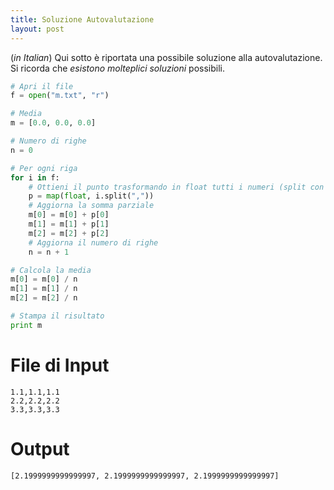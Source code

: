 ```yaml
---
title: Soluzione Autovalutazione
layout: post
---
```


(*in Italian*) Qui sotto è riportata una possibile soluzione alla autovalutazione. Si ricorda che *esistono molteplici soluzioni* possibili. 

```python
# Apri il file
f = open("m.txt", "r")

# Media
m = [0.0, 0.0, 0.0]

# Numero di righe
n = 0

# Per ogni riga
for i in f:
    # Ottieni il punto trasformando in float tutti i numeri (split con la virgola)
    p = map(float, i.split(","))
    # Aggiorna la somma parziale
    m[0] = m[0] + p[0]
    m[1] = m[1] + p[1]
    m[2] = m[2] + p[2]
    # Aggiorna il numero di righe
    n = n + 1

# Calcola la media
m[0] = m[0] / n
m[1] = m[1] / n
m[2] = m[2] / n

# Stampa il risultato
print m
```

# File di Input

```
1.1,1.1,1.1
2.2,2.2,2.2
3.3,3.3,3.3
```

# Output

```
[2.1999999999999997, 2.1999999999999997, 2.1999999999999997]
```